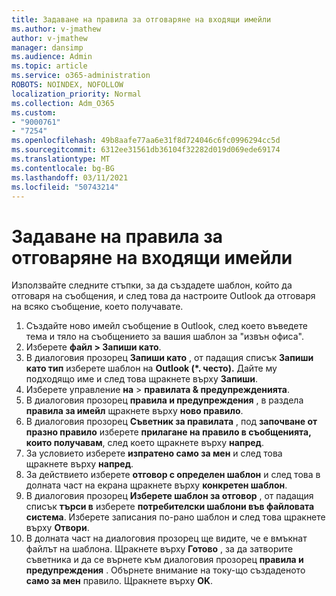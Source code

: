 ```yaml
---
title: Задаване на правила за отговаряне на входящи имейли
ms.author: v-jmathew
author: v-jmathew
manager: dansimp
ms.audience: Admin
ms.topic: article
ms.service: o365-administration
ROBOTS: NOINDEX, NOFOLLOW
localization_priority: Normal
ms.collection: Adm_O365
ms.custom:
- "9000761"
- "7254"
ms.openlocfilehash: 49b8aafe77aa6e31f8d724046c6fc0996294cc5d
ms.sourcegitcommit: 6312ee31561db36104f32282d019d069ede69174
ms.translationtype: MT
ms.contentlocale: bg-BG
ms.lasthandoff: 03/11/2021
ms.locfileid: "50743214"
---
```

# <a name="set-up-rules-to-reply-to-incoming-emails"></a>Задаване на правила за отговаряне на входящи имейли

Използвайте следните стъпки, за да създадете шаблон, който да отговаря на съобщения, и след това да настроите Outlook да отговаря на всяко съобщение, което получавате.

1. Създайте ново имейл съобщение в Outlook, след което въведете тема и тяло на съобщението за вашия шаблон за "извън офиса".
2. Изберете **файл > Запиши като**.
3. В диалоговия прозорец **Запиши като** , от падащия списък **Запиши като тип** изберете шаблон на **Outlook (*. често).** Дайте му подходящо име и след това щракнете върху **Запиши**.
4. Изберете управление **на**  >  **правилата & предупрежденията**.
5. В диалоговия прозорец **правила и предупреждения** , в раздела **правила за имейл** щракнете върху **ново правило**.
6. В диалоговия прозорец **Съветник за правилата** , под **започване от празно правило** изберете **прилагане на правило в съобщенията, които получавам**, след което щракнете върху **напред**.
7. За условието изберете **изпратено само за мен** и след това щракнете върху **напред**.
8. За действието изберете **отговор с определен шаблон** и след това в долната част на екрана щракнете върху **конкретен шаблон**.
9. В диалоговия прозорец **Изберете шаблон за отговор** , от падащия списък **търси в** изберете **потребителски шаблони във файловата система**. Изберете записания по-рано шаблон и след това щракнете върху **Отвори**.
10. В долната част на диалоговия прозорец ще видите, че е вмъкнат файлът на шаблона. Щракнете върху **Готово** , за да затворите съветника и да се върнете към диалоговия прозорец **правила и предупреждения** . Обърнете внимание на току-що създаденото **само за мен** правило. Щракнете върху **OK**.
